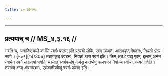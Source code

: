```yaml
---
title: ८० टिप्पन्यः

---
```


[^4/305]: E2,6: evodāharaṇeṣv

____________________________________________


## प्रत्ययाच् च // MS_४,३.१६ //

भवति च, अनादिष्टफले कर्मणि स्वर्गः फलम् इति प्रत्ययो लोके, एवम् उच्यते, आरामकृद् देवदत्तः, नियतो ऽस्य स्वर्गः। [५०१][^4/306] तडागकृद् देवदत्तः, नियतो ऽस्य स्वर्ग इति। किम् अतः? यद्य् एवम्, इत्थम् अनेन न्यायेन स्वर्गे संप्रत्ययो भवति, यस्मात् स्वर्गफलेषु कर्मसु कर्तव्येषु फलवचनं नैवोच्चारयन्ति, गम्यत एवेति। तस्माद् अप्य् अवगच्छामः, एवंजातीयकेषु स्वर्गः फलम् इति।
